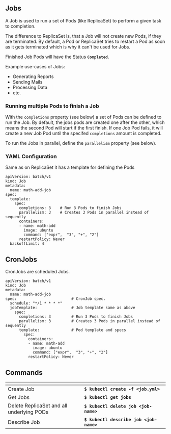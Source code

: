 ## Jobs

A Job is used to run a set of Pods (like ReplicaSet) to perform a given task to completion.

The difference to ReplicaSet is, that a Job will not create new Pods, if they are terminated. By default, a Pod or ReplicaSet tries to restart a Pod as soon as it gets terminated which is why it can't be used for Jobs.

Finished Job Pods will have the Status **`Completed`**.

Example use-cases of Jobs:

-   Generating Reports
-   Sending Mails
-   Processing Data
-   etc.

### Running multiple Pods to finish a Job

With the `completions` property (see below) a set of Pods can be defined to run the Job. By default, the jobs pods are created one after the other, which means the second Pod will start if the first finish. If one Job Pod fails, it will create a new Job Pod until the specifed `completions` amount is completed.

To run the Jobs in parallel, define the `parallelism` property (see below).

### YAML Configuration

Same as on ReplicaSet it has a template for defining the Pods

```
apiVersion: batch/v1
kind: Job
metadata:
  name: math-add-job
spec:
  template:
    spec:
      completions: 3    # Run 3 Pods to finish Jobs
      parallelism: 3    # Creates 3 Pods in parallel instead of sequently
      containers:
      - name: math-add
        image: ubuntu
        command: ["expr",  "3", "+", "2"]
      restartPolicy: Never
  backoffLimit: 4
```

## CronJobs

CronJobs are scheduled Jobs.

```
apiVersion: batch/v1
kind: Job
metadata:
  name: math-add-job
spec:                        # CronJob spec.
  schedule: "*/1 * * * *"
  jobTemplate:               # Job template same as above
    spec:
      completions: 3         # Run 3 Pods to finish Jobs
      parallelism: 3         # Creates 3 Pods in parallel instead of sequently
      template:              # Pod template and specs
        spec:
          containers:
          - name: math-add
            image: ubuntu
            command: ["expr",  "3", "+", "2"]
          restartPolicy: Never
```

## Commands

<table data-header-hidden><thead><tr><th width="224"></th><th></th></tr></thead><tbody><tr><td>Create Job</td><td><strong><code>$ kubectl create -f &#x3C;job.yml></code></strong></td></tr><tr><td>Get Jobs</td><td><strong><code>$ kubectl get jobs</code></strong></td></tr><tr><td>Delete ReplicaSet and all underlying PODs</td><td><strong><code>$ kubectl delete job &#x3C;job-name></code></strong></td></tr><tr><td>Describe Job</td><td><strong><code>$ kubectl describe job &#x3C;job-name></code></strong></td></tr></tbody></table>
